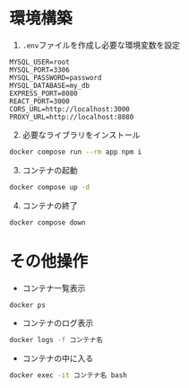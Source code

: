 # 環境構築

1. `.env`ファイルを作成し必要な環境変数を設定

```env
MYSQL_USER=root
MYSQL_PORT=3306
MYSQL_PASSWORD=password
MYSQL_DATABASE=my_db
EXPRESS_PORT=8080
REACT_PORT=3000
CORS_URL=http://localhost:3000
PROXY_URL=http://localhost:8080
```

2. 必要なライブラリをインストール

```bash
docker compose run --rm app npm i
```

3. コンテナの起動

```bash
docker compose up -d
```

4. コンテナの終了

```bash
docker compose down
```

# その他操作

- コンテナ一覧表示

```bash
docker ps
```

- コンテナのログ表示

```bash
docker logs -f コンテナ名
```

- コンテナの中に入る

```bash
docker exec -it コンテナ名 bash
```